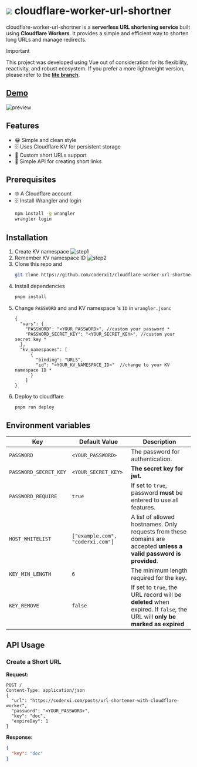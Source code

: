 # ![](/public/favicon.ico) cloudflare-worker-url-shortner

cloudflare-worker-url-shortner is a **serverless URL shortening service** built using **Cloudflare Workers**. It provides a simple and efficient way to shorten long URLs and manage redirects.

> [!IMPORTANT]
> This project was developed using Vue out of consideration for its flexibility, reactivity, and robust ecosystem. If you prefer a more lightweight version, please refer to the [**lite branch**](https://github.com/coderxi1/cloudflare-worker-url-shortner/tree/lite).

## [Demo](https://surl.coderxi.com/)

![preview](https://github.com/user-attachments/assets/c2465e4f-83df-4c5a-8d1e-355e4681afa7)

## Features

- 😀 Simple and clean style
- 🗄️ Uses Cloudflare KV for persistent storage
- 🔗 Custom short URLs support
- 📡 Simple API for creating short links

## Prerequisites
- 🌐 A Cloudflare account
- 🗄️ Install Wrangler and login
   ```sh
   npm install -g wrangler
   wrangler login
   ```
  

## Installation
1. Create KV namespace
   ![step1](https://github.com/user-attachments/assets/64ac30af-b144-4a23-9c19-d3018ce9bb58)
2. Remember KV namespace ID
   ![step2](https://github.com/user-attachments/assets/02ef2c13-6db4-4e4f-aed2-baf4d859a376)
3. Clone this repo and 
   ```sh
   git clone https://github.com/coderxi1/cloudflare-worker-url-shortner
   ```
4. Install dependencies
   ```sh
   pnpm install
   ```
5. Change `PASSWORD` and  and  KV namespace 's `ID` in `wrangler.jsonc`
   ```jsonc
   {
     "vars": {
       "PASSWORD": "<YOUR_PASSWORD>", //custom your password *
       "PASSWORD_SECRET_KEY": "<YOUR_SECRET_KEY>", //custom your secret key *
     },
     "kv_namespaces": [
         {
           "binding": "URLS",
           "id": "<YOUR_KV_NAMESPACE_ID>"  //change to your KV namespace ID *
         }
       ]
   }
   ```
6. Deploy to cloudflare
   ```sh
   pnpm run deploy
   ```

## Environment variables

| Key               | Default Value     | Description |
|------------------|-----------------|-------------|
| `PASSWORD`       | `<YOUR_PASSWORD>` | The password for authentication. |
| `PASSWORD_SECRET_KEY` | `<YOUR_SECRET_KEY>` | **The secret key for jwt.** |
| `PASSWORD_REQUIRE` | `true`          | If set to `true`, password **must** be entered to use all features. |
| `HOST_WHITELIST`  | `["example.com", "coderxi.com"]` | A list of allowed hostnames. Only requests from these domains are accepted **unless a valid password is provided**. |
| `KEY_MIN_LENGTH`  | `6`             | The minimum length required for the key. |
| `KEY_REMOVE`      | `false`         | If set to `true`, the URL record will be **deleted** when expired. If `false`, the URL will **only be marked as expired** |

## API Usage

### Create a Short URL

**Request:**
```http
POST /
Content-Type: application/json
{
  "url": "https://coderxi.com/posts/url-shortener-with-cloudflare-worker",
  "password": "<YOUR_PASSWORD>",
  "key": "doc",
  "expireDay": 1
}
```
**Response:**
```json
{
  "key": "doc"
}
```